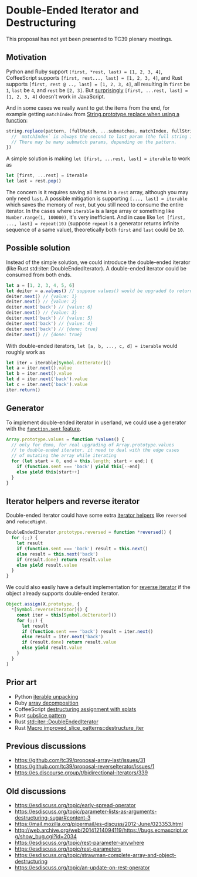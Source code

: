 # Double-Ended Iterator and Destructuring

This proposal has not yet been presented to TC39 plenary meetings.

## Motivation

Python and Ruby support `(first, *rest, last) = [1, 2, 3, 4]`, CoffeeScript supports `[first, rest..., last] = [1, 2, 3, 4]`, and Rust supports `[first, rest @ .., last] = [1, 2, 3, 4]`, all resulting in `first` be `1`, `last` be `4`, and `rest` be `[2, 3]`. But [surprisingly](https://stackoverflow.com/questions/33064377/destructuring-to-get-the-last-element-of-an-array-in-es6) `[first, ...rest, last] = [1, 2, 3, 4]` doesn't work in JavaScript.

And in some cases we really want to get the items from the end, for example getting `matchIndex` from [String.prototype.replace when using a function](https://developer.mozilla.org/en-US/docs/Web/JavaScript/Reference/Global_Objects/String/replace#Specifying_a_function_as_a_parameter):

```js
string.replace(pattern, (fullMatch, ...submatches, matchIndex, fullString) => {
  // `matchIndex` is always the second to last param (the full string is the last param).
  // There may be many submatch params, depending on the pattern.
})
```

A simple solution is making `let [first, ...rest, last] = iterable` to work as

```js
let [first, ...rest] = iterable
let last = rest.pop()
```

The concern is it requires saving all items in a `rest` array, although you may only need `last`. A possible mitigation is supporting `[..., last] = iterable` which saves the memory of `rest`, but you still need to consume the entire iterator. In the cases where `iterable` is a large array or something like `Number.range(1, 100000)`, it's very inefficient. And in case like `let [first, ..., last] = repeat(10)` (suppose `repeat` is a generator returns infinite sequence of a same value), theoretically both `first` and `last` could be `10`.

## Possible solution

Instead of the simple solution, we could introduce the double-ended iterator (like Rust std::iter::DoubleEndedIterator). A double-ended iterator could be consumed from both ends.

```js
let a = [1, 2, 3, 4, 5, 6]
let deiter = a.values() // suppose values() would be upgraded to return a double-ended iterator
deiter.next() // {value: 1}
deiter.next() // {value: 2}
deiter.next('back') // {value: 6}
deiter.next() // {value: 3}
deiter.next('back') // {value: 5}
deiter.next('back') // {value: 4}
deiter.next('back') // {done: true}
deiter.next() // {done: true}
```

With double-ended iterators, `let [a, b, ..., c, d] = iterable` would roughly work as

```js
let iter = iterable[Symbol.deIterator]()
let a = iter.next().value
let b = iter.next().value
let d = iter.next('back').value
let c = iter.next('back').value
iter.return()
```

## Generator

To implement double-ended iterator in userland, we could use a generator with the [`function.sent` feature](https://github.com/tc39/proposal-function.sent).

```js
Array.prototype.values = function *values() {
  // only for demo, for real upgrading of Array.prototype.values 
  // to double-ended iterator, it need to deal with the edge cases 
  // of mutating the array while iterating
  for (let start = 0, end = this.length; start < end;) {
    if (function.sent === 'back') yield this[--end]
    else yield this[start++]
  }
}
```

## Iterator helpers and reverse iterator

Double-ended iterator could have some extra [iterator helpers](https://github.com/tc39/proposal-iterator-helpers) like `reversed` and `reduceRight`.

```js
DoubleEndedIterator.prototype.reversed = function *reversed() {
  for (;;) {
    let result
    if (function.sent === 'back') result = this.next()
    else result = this.next('back')
    if (result.done) return result.value
    else yield result.value
  }
}
```

We could also easily have a default implementation for [reverse iterator](https://github.com/tc39/proposal-reverseIterator) if the object already supports double-ended iterator.

```js
Object.assign(X.prototype, {
  *[Symbol.reverseIterator]() {
    const iter = this[Symbol.deIterator]()
    for (;;) {
      let result
      if (function.sent === 'back') result = iter.next()
      else result = iter.next('back')
      if (result.done) return result.value
      else yield result.value
    }
  }
)
```

## Prior art
- Python [iterable unpacking](https://www.python.org/dev/peps/pep-3132/)
- Ruby [array decomposition](https://docs.ruby-lang.org/en/2.7.0/doc/syntax/assignment_rdoc.html#label-Array+Decomposition)
- CoffeeScript [destructuring assignment with splats](https://coffeescript.org/#destructuring)
- Rust [subslice pattern](https://rust-lang.github.io/rfcs/2359-subslice-pattern-syntax.html)
- Rust [std::iter::DoubleEndedIterator](https://doc.rust-lang.org/std/iter/trait.DoubleEndedIterator.html)
- Rust [Macro improved_slice_patterns::destructure_iter](https://docs.rs/improved_slice_patterns/2.0.1/improved_slice_patterns/macro.destructure_iter.html)

## Previous discussions
- https://github.com/tc39/proposal-array-last/issues/31
- https://github.com/tc39/proposal-reverseIterator/issues/1
- https://es.discourse.group/t/bidirectional-iterators/339

## Old discussions
- https://esdiscuss.org/topic/early-spread-operator
- https://esdiscuss.org/topic/parameter-lists-as-arguments-destructuring-sugar#content-3
- https://mail.mozilla.org/pipermail/es-discuss/2012-June/023353.html
- http://web.archive.org/web/20141214094119/https://bugs.ecmascript.org/show_bug.cgi?id=2034
- https://esdiscuss.org/topic/rest-parameter-anywhere
- https://esdiscuss.org/topic/rest-parameters
- https://esdiscuss.org/topic/strawman-complete-array-and-object-destructuring
- https://esdiscuss.org/topic/an-update-on-rest-operator
